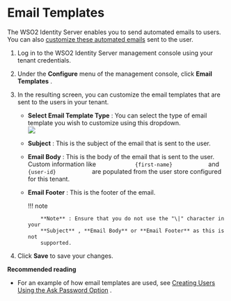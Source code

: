 # Email Templates

The WSO2 Identity Server enables you to send automated emails to users.
You can also [customize these automated
emails](_Customizing_Automated_Emails_) sent to the user.

1.  Log in to the WSO2 Identity Server management console using your
    tenant credentials.
2.  Under the **Configure** menu of the management console, click
    **Email Templates** .
3.  In the resulting screen, you can customize the email templates that
    are sent to the users in your tenant.

    -   **Select Email Template Type** : You can select the type of
        email template you wish to customize using this dropdown.  
        ![](attachments/103329395/103329396.png)
    -   **Subject** : This is the subject of the email that is sent to
        the user.
    -   **Email Body** : This is the body of the email that is sent to
        the user. Custom information like
        `             {first-name}            ` and
        `             {user-id}            ` are populated from the user
        store configured for this tenant.
    -   **Email Footer** : This is the footer of the email.

        !!! note
        
                **Note** : Ensure that you do not use the "\|" character in your
                **Subject** , **Email Body** or **Email Footer** as this is not
                supported.
        

4.  Click **Save** to save your changes.

**Recommended reading**

-   For an example of how email templates are used, see [Creating Users
    Using the Ask Password
    Option](_Creating_Users_Using_the_Ask_Password_Option_) .
